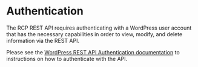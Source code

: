 # Authentication #

The RCP REST API requires authenticating with a WordPress user account that has the necessary capabilities in order to view, modify, and delete information via the REST API.

Please see the [WordPress REST API Authentication documentation](https://developer.wordpress.org/rest-api/using-the-rest-api/authentication/) to instructions on how to authenticate with the API.